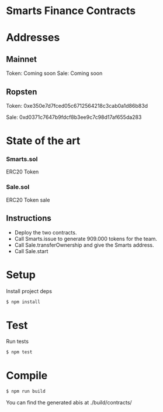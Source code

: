 # Smarts Finance Contracts

# Addresses 

## Mainnet
Token: Coming soon
Sale: Coming soon

## Ropsten
Token: 0xe350e7d7fced05c6712564218c3cab0a1d86b83d

Sale: 0xd0371c7647b9fdcf8b3ee9c7c98d17af655da283

# State of the art

### Smarts.sol
ERC20 Token


### Sale.sol
ERC20 Token sale

## Instructions
* Deploy the two contracts.
* Call Smarts.issue to generate 909.000 tokens for the team.
* Call Sale.transferOwnership and give the Smarts address.
* Call Sale.start

# Setup

Install project deps

```bash
$ npm install
```

# Test

Run tests
```bash
$ npm test
```

# Compile

```bash
$ npm run build
```

You can find the generated abis at ./build/contracts/
